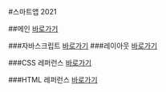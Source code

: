 
#스마트앱 2021

##메인 <a href="https://kimtaehwi84.github.io.dothome21/">바로가기<a>

###자바스크립트 <a href="https://kimtaehwi84.github.io.dothome21/javascript/javascript100.html">바로가기<a>
###레이아웃 <a href="https://kimtaehwi84.github.io.dothome21/layout/index.html">바로가기<a>

###CSS 레퍼런스 <a href="https://kimtaehwi84.github.io.dothome21/refer-css/index.html">바로가기<a>

###HTML 레퍼런스 <a href="https://kimtaehwi84.github.io.dothome21/refer-html/index.html">바로가기<a>




